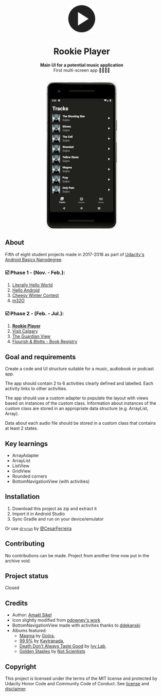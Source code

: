 <div align="center"><img src="app/src/main/res/mipmap-xhdpi/ic_launcher.png"></div>
<h1 align="center">Rookie Player</h1>
<p align="center"><strong>Main UI for a potential music application</strong>
<br>First multi-screen app 💁‍♂️📱✨</p>
<br/>
<div align="center"><img src="demo.gif"></img></div>
<h2>About</h2>
Fifth of eight student projects made in 2017-2018 as part of <a href="https://eu.udacity.com/course/android-basics-nanodegree-by-google--nd803" target="_blank">Udacity's Android Basics Nanodegree</a>.

<h3>☑️ Phase 1 - (Nov. - Feb.):</h3>

1. <a href="https://github.com/r4dixx/LiterallyHelloWorld" target="_blank">Literally Hello World</a>
2. <a href="https://github.com/r4dixx/HelloAndroid" target="_blank">Hello Android</a>
3. <a href="https://github.com/r4dixx/CheesyWinterContest" target="_blank">Cheesy Winter Contest</a>
4. <a href="https://github.com/r4dixx/m32O" target="_blank">m32O</a>

<h3>☑️ Phase 2 - (Feb. - Jul.):</h3>

1. <a href="https://github.com/r4dixx/RookiePlayer" target="_blank"><strong>Rookie Player</strong></a>
2. <a href="https://github.com/r4dixx/VisitCalgary" target="_blank">Visit Calgary</a>
3. <a href="https://github.com/r4dixx/TheGuardianView" target="_blank">The Guardian View</a>
4. <a href="https://github.com/r4dixx/Flourish-And-Blotts-Book-Registry" target="_blank">Flourish & Blotts - Book Registry</a>

<h2>Goal and requirements</h2>
<p>Create a code and UI structure suitable for a music, audiobook or podcast app.</p>

The app should contain 2 to 6 activities clearly defined and labelled. Each activity links to other activities. 

The app should use a custom adapter to populate the layout with views based on instances of the custom class. Information about instances of the custom class are stored in an appropriate data structure (e.g. ArrayList, Array).

Data about each audio file should be stored in a custom class that contains at least 2 states.

<h2>Key learnings</h2>

- ArrayAdapter
- ArrayList
- ListView
- GridView
- Rounded corners
- BottomNavigationView (with activities)

<h2>Installation</h2>

1. Download this project as zip and extract it
2. Import it in Android Studio
3. Sync Gradle and run on your device/emulator

Or use <a href="https://github.com/cesarferreira/dryrun" target="_blank">`dryrun`</a> by <a href="https://github.com/cesarferreira" target="_blank">@CesarFerreira</a>

<h2>Contributing</h2>

No contributions can be made. Project from another time now put in the archive void.

<h2>Project status</h2>
Closed

<h2>Credits</h2>

- Author: <a href="https://twitter.com/r4dixx" target="_blank">Amaël Sikel</a>
- Icon slightly modified from <a href="https://openclipart.org/detail/289382/arrow-button-svg" target="_blank">pdowney's work</a>
- BottomNavigationView made with activities thanks to <a href="https://github.com/ddekanski/BottomNavigationViewBetweenActivities" target="_blank">ddekanski</a>
- Albums featured: 
	- <a href="https://song.link/album/i/1104432592" target="_blank">Magma</a> by <a href="http://www.gojira-music.com/" target="_blank">Gojira</a>, 
	- <a href="https://song.link/album/i/1092026376" target="_blank">99,9%</a> by <a href="http://kaytranada.com/" target="_blank">Kaytranada</a>, 
	- <a href="https://song.link/album/i/1368936707" target="_blank">Death Don't Always Taste Good</a> by <a href="https://soundcloud.com/ivylab" target="_blank">Ivy Lab</a>,
	- <a href="https://song.link/album/i/1340983014" target="_blank">Golden Staples</a> by <a href="https://notscientists.bandcamp.com/" target="_blank">Not Scientists</a>

<h2>Copyright</h2>
This project is licensed under the terms of the MIT license and protected by Udacity Honor Code and Community Code of Conduct. See <a href="LICENSE.md">license</a> and <a href="LICENSE.DISCLAIMER.md">disclaimer</a>.
